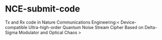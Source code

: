# NCE-submit-code

Tx and Rx code in Nature Communications Engineering:< Device-compatible Ultra-high-order Quantum Noise Stream Cipher Based on Delta-Sigma Modulator and Optical Chaos >
